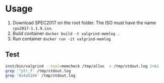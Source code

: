 # Usage
1. Download SPEC2017 on the root folder. The ISO must have the name `cpu2017-1.1.9.iso`.
2. Build container `docker build -t valgrind-memlog .`
3. Run container `docker run -it valgrind-memlog`

## Test
```bash
inst/bin/valgrind --tool=memcheck /tmp/alloc  > /tmp/stdout.log 2>&1
grep '^ptr_f' /tmp/stdout.log
grep '0x4a5104' /tmp/stdout.log
```